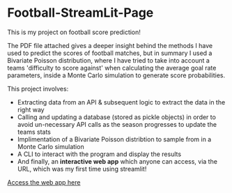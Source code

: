 # Football-StreamLit-Page

This is my project on football score prediction!

The PDF file attached gives a deeper insight behind the methods I have used to predict the scores of football matches, but in summary I used a Bivariate Poisson distribution, where I have tried to take into account a teams 'difficulty to score against' when calculating the average goal rate parameters, inside a Monte Carlo simulation to generate score probabilities.

This project involves:
- Extracting data from an API & subsequent logic to extract the data in the right way 
- Calling and updating a database (stored as pickle objects) in order to avoid un-necessary API calls as the season progresses to update the teams stats
- Implimentation of a Bivariate Poisson distribtion to sample from in a Monte Carlo simulation
- A CLI to interact with the program and display the results
- And finally, an **interactive web app** which anyone can access, via the URL, which was my first time using streamlit!

[Access the web app here](https://zac-tiller-football-streamlit-page-mcfootballapp-j9xq66.streamlitapp.com/)

